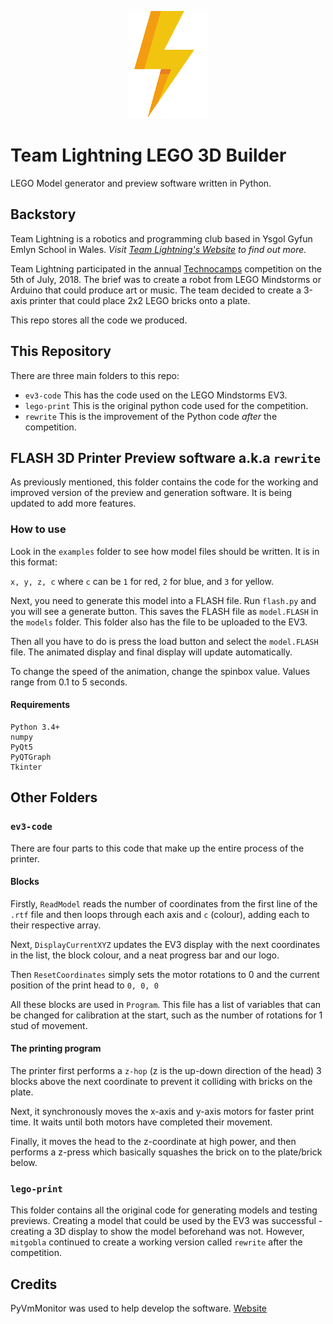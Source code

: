 <p align="center">

<img src="https://github.com/mitgobla/TL-3DPrinter/blob/master/docs/bolt-128.png?raw=true">

</p>

# Team Lightning LEGO 3D Builder

LEGO Model generator and preview software written in Python.

## Backstory

Team Lightning is a robotics and programming club based in Ysgol Gyfun Emlyn School in Wales.
_Visit [Team Lightning's Website](http://www.team-lightning.ga) to find out more._

Team Lightning participated in the annual [Technocamps](http://www.technocamps.com/en) competition on the 5th of July, 2018. The brief was to create a robot from LEGO Mindstorms or Arduino that could produce art or music. The team decided to create a 3-axis printer that could place 2x2 LEGO bricks onto a plate.

This repo stores all the code we produced.

## This Repository

There are three main folders to this repo:

- `ev3-code` This has the code used on the LEGO Mindstorms EV3.
- `lego-print` This is the original python code used for the competition.
- `rewrite` This is the improvement of the Python code _after_ the competition.

## FLASH 3D Printer Preview software a.k.a `rewrite`

As previously mentioned, this folder contains the code for the working and improved version of the preview and generation software. It is being updated to add more features.

### How to use

Look in the `examples` folder to see how model files should be written. It is in this format:

`x, y, z, c` where `c` can be `1` for red, `2` for blue, and `3` for yellow.

Next, you need to generate this model into a FLASH file. Run `flash.py` and you will see a generate button. This saves the FLASH file as `model.FLASH` in the `models` folder. This folder also has the file to be uploaded to the EV3.

Then all you have to do is press the load button and select the `model.FLASH` file. The animated display and final display will update automatically.

To change the speed of the animation, change the spinbox value. Values range from 0.1 to 5 seconds.

#### Requirements

```none
Python 3.4+
numpy
PyQt5
PyQTGraph
Tkinter
```

## Other Folders

### `ev3-code`

There are four parts to this code that make up the entire process of the printer.

#### Blocks

Firstly, `ReadModel` reads the number of coordinates from the first line of the `.rtf` file and then loops through each axis and `c` (colour), adding each to their respective array.

Next, `DisplayCurrentXYZ` updates the EV3 display with the next coordinates in the list, the block colour, and a neat progress bar and our logo.

Then `ResetCoordinates` simply sets the motor rotations to 0 and the current position of the print head to `0, 0, 0`

All these blocks are used in `Program`. This file has a list of variables that can be changed for calibration at the start, such as the number of rotations for 1 stud of movement.

#### The printing program

The printer first performs a `z-hop` (z is the up-down direction of the head) 3 blocks above the next coordinate to prevent it colliding with bricks on the plate.

Next, it synchronously moves the x-axis and y-axis motors for faster print time. It waits until both motors have completed their movement.

Finally, it moves the head to the z-coordinate at high power, and then performs a z-press which basically squashes the brick on to the plate/brick below.

### `lego-print`

This folder contains all the original code for generating models and testing previews. Creating a model that could be used by the EV3 was successful - creating a 3D display to show the model beforehand was not. However, `mitgobla` continued to create a working version called `rewrite` after the competition.

## Credits

PyVmMonitor was used to help develop the software. [Website](http://www.pyvmmonitor.com)
